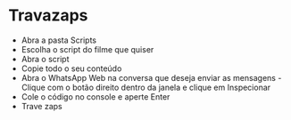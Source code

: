 # Travazaps
 
- Abra a pasta Scripts
- Escolha o script do filme que quiser
- Abra o script
- Copie todo o seu conteúdo
- Abra o WhatsApp Web na conversa que deseja enviar as mensagens
-Clique com o botão direito dentro da janela e clique em Inspecionar
- Cole o código no console e aperte Enter
- Trave zaps